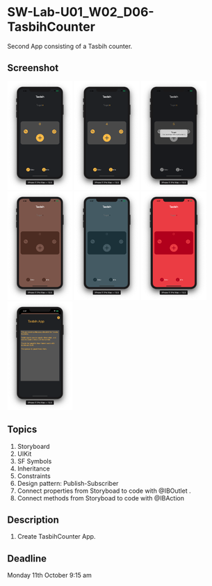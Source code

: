 # SW-Lab-U01_W02_D06-TasbihCounter
Second App consisting of a Tasbih counter.

## Screenshot
<div>
<img src="https://github.com/MarzouqAlmukhlif/SW-Lab-U01_W02_D06-TasbihCounter/raw/main/image/1.png" width="150" height="250" />

<img src="https://github.com/MarzouqAlmukhlif/SW-Lab-U01_W02_D06-TasbihCounter/raw/main/image/2.png" width="150" height="250" />

<img src="https://github.com/MarzouqAlmukhlif/SW-Lab-U01_W02_D06-TasbihCounter/raw/main/image/3.png" width="150" height="250" />

<img src="https://github.com/MarzouqAlmukhlif/SW-Lab-U01_W02_D06-TasbihCounter/raw/main/image/4.png" width="150" height="250" />

<img src="https://github.com/MarzouqAlmukhlif/SW-Lab-U01_W02_D06-TasbihCounter/raw/main/image/5.png" width="150" height="250" />

<img src="https://github.com/MarzouqAlmukhlif/SW-Lab-U01_W02_D06-TasbihCounter/raw/main/image/6.png" width="150" height="250" />

<img src="https://github.com/MarzouqAlmukhlif/SW-Lab-U01_W02_D06-TasbihCounter/raw/main/image/7.png" width="150" height="250" />
</div>



## Topics
1. Storyboard
2. UIKit
3. SF Symbols
4. Inheritance
4. Constraints
5. Design pattern: Publish-Subscriber
6. Connect properties from Storyboad to code with @IBOutlet .
7. Connect methods from Storyboad to code with @IBAction

## Description
1. Create TasbihCounter App. 

## Deadline 
Monday 11th October 9:15 am
